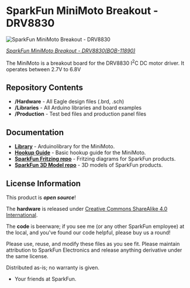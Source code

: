 SparkFun MiniMoto Breakout - DRV8830
=========================================

![SparkFun MiniMoto Breakout - DRV8830](https://dlnmh9ip6v2uc.cloudfront.net/images/products/1/1/8/9/0/11890-01_medium.jpg)

[*SparkFun MiniMoto Breakout - DRV8830(BOB-11890)*](https://www.sparkfun.com/products/11890)

The MiniMoto is a breakout board for the DRV8830 I<sup>2</sup>C DC motor driver. It operates between 2.7V to 6.8V

Repository Contents
-------------------
* **/Hardware** - All Eagle design files (.brd, .sch)
* **/Libraries** - All Arduino libraries and board examples
* **/Production** - Test bed files and production panel files

Documentation
--------------
* **[Library](https://github.com/sparkfun/SparkFun_MiniMoto_Arduino_Library)** - Arduinolibrary for the MiniMoto.
* **[Hookup Guide](https://learn.sparkfun.com/tutorials/minimoto-drv8830-hookup-guide)** - Basic hookup guide for the MiniMoto.
* **[SparkFun Fritzing repo](https://github.com/sparkfun/Fritzing_Parts)** - Fritzing diagrams for SparkFun products.
* **[SparkFun 3D Model repo](https://github.com/sparkfun/3D_Models)** - 3D models of SparkFun products. 


License Information
-------------------
This product is _**open source**_! 

The **hardware** is released under [Creative Commons ShareAlike 4.0 International](https://creativecommons.org/licenses/by-sa/4.0/).

The **code** is beerware; if you see me (or any other SparkFun employee) at the local, and you've found our code helpful, please buy us a round!

Please use, reuse, and modify these files as you see fit. Please maintain attribution to SparkFun Electronics and release anything derivative under the same license.

Distributed as-is; no warranty is given.

- Your friends at SparkFun.
